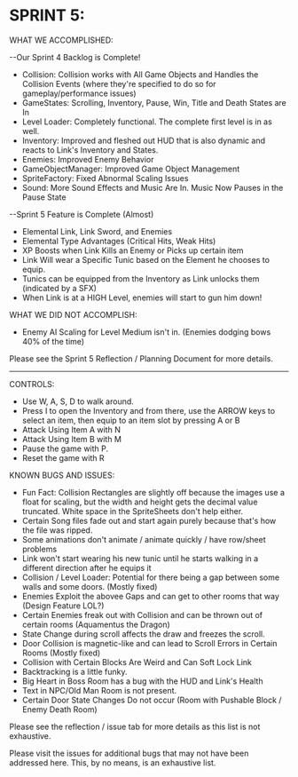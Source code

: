# SPRINT 5: 

WHAT WE ACCOMPLISHED:

--Our Sprint 4 Backlog is Complete!
* Collision: Collision works with All Game Objects and Handles the Collision Events (where they're specified to do so for gameplay/performance issues)
* GameStates: Scrolling, Inventory, Pause, Win, Title and Death States are In
* Level Loader: Completely functional. The complete first level is in as well.
* Inventory: Improved and fleshed out HUD that is also dynamic and reacts to Link's Inventory and States.
* Enemies: Improved Enemy Behavior
* GameObjectManager: Improved Game Object Management
* SpriteFactory: Fixed Abnormal Scaling Issues
* Sound: More Sound Effects and Music Are In. Music Now Pauses in the Pause State 

--Sprint 5 Feature is Complete (Almost)
* Elemental Link, Link Sword, and Enemies
* Elemental Type Advantages (Critical Hits, Weak Hits)
* XP Boosts when Link Kills an Enemy or Picks up certain item
* Link Will wear a Specific Tunic based on the Element he chooses to equip.
* Tunics can be equipped from the Inventory as Link unlocks them (indicated by a SFX)
* When Link is at a HIGH Level, enemies will start to gun him down!
  
WHAT WE DID NOT ACCOMPLISH:
* Enemy AI Scaling for Level Medium isn't in. (Enemies dodging bows 40% of the time)
  
Please see the Sprint 5 Reflection / Planning Document for more details.

----

CONTROLS:
* Use W, A, S, D to walk around.
* Press I to open the Inventory and from there, use the ARROW keys to select an item, then equip to an item slot by pressing A or B
* Attack Using Item A with N
* Attack Using Item B with M
* Pause the game with P.
* Reset the game with R

KNOWN BUGS AND ISSUES:
* Fun Fact: Collision Rectangles are slightly off because the images use a float for scaling, but the width and height gets the decimal value truncated. White space in the SpriteSheets don't help either.
* Certain Song files fade out and start again purely because that's how the file was ripped.
* Some animations don't animate / animate quickly / have row/sheet problems
* Link won't start wearing his new tunic until he starts walking in a different direction after he equips it
* Collision / Level Loader: Potential for there being a gap between some walls and some doors. (Mostly fixed)
* Enemies Exploit the abovee Gaps and can get to other rooms that way (Design Feature LOL?)
* Certain Enemies freak out with Collision and can be thrown out of certain rooms (Aquamentus the Dragon)
* State Change during scroll affects the draw and freezes the scroll.
* Door Collision is magnetic-like and can lead to Scroll Errors in Certain Rooms (Mostly fixed)
* Collision with Certain Blocks Are Weird and Can Soft Lock Link
* Backtracking is a little funky.
* Big Heart in Boss Room has a bug with the HUD and Link's Health
* Text in NPC/Old Man Room is not present.
* Certain Door State Changes Do not occur (Room with Pushable Block / Enemy Death Room)

Please see the reflection / issue tab for more details as this list is not exhaustive.



Please visit the issues for additional bugs that may not have been addressed here. This, by no means, is an exhaustive list.
